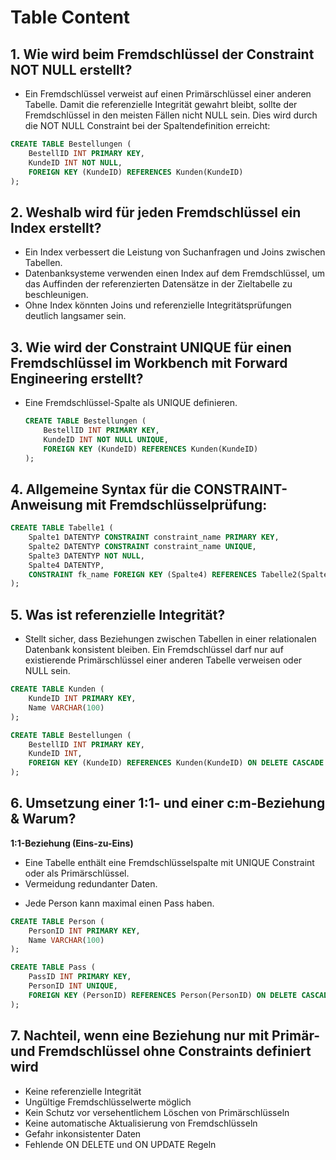 # Table Content


## 1. Wie wird beim Fremdschlüssel der Constraint NOT NULL erstellt?
   * Ein Fremdschlüssel verweist auf einen Primärschlüssel einer anderen Tabelle. Damit die referenzielle Integrität gewahrt bleibt, sollte der Fremdschlüssel in den meisten Fällen nicht NULL sein. Dies wird durch die NOT NULL Constraint bei der Spaltendefinition erreicht:  

   ```sql
   CREATE TABLE Bestellungen (
       BestellID INT PRIMARY KEY,
       KundeID INT NOT NULL,
       FOREIGN KEY (KundeID) REFERENCES Kunden(KundeID)
   );
   ```

## 2. Weshalb wird für jeden Fremdschlüssel ein Index erstellt?
   - Ein Index verbessert die Leistung von Suchanfragen und Joins zwischen Tabellen.  
   - Datenbanksysteme verwenden einen Index auf dem Fremdschlüssel, um das Auffinden der referenzierten Datensätze in der Zieltabelle zu beschleunigen.  
   - Ohne Index könnten Joins und referenzielle Integritätsprüfungen deutlich langsamer sein.  

## 3. Wie wird der Constraint UNIQUE für einen Fremdschlüssel im Workbench mit Forward Engineering erstellt?
   - Eine Fremdschlüssel-Spalte als UNIQUE definieren.  

     ```sql
     CREATE TABLE Bestellungen (
         BestellID INT PRIMARY KEY,
         KundeID INT NOT NULL UNIQUE,
         FOREIGN KEY (KundeID) REFERENCES Kunden(KundeID)
     );
     ```

## 4. Allgemeine Syntax für die CONSTRAINT-Anweisung mit Fremdschlüsselprüfung:

   ```sql
   CREATE TABLE Tabelle1 (
       Spalte1 DATENTYP CONSTRAINT constraint_name PRIMARY KEY,
       Spalte2 DATENTYP CONSTRAINT constraint_name UNIQUE,
       Spalte3 DATENTYP NOT NULL,
       Spalte4 DATENTYP,
       CONSTRAINT fk_name FOREIGN KEY (Spalte4) REFERENCES Tabelle2(SpalteX)
   );
   ```

## 5. Was ist referenzielle Integrität? 

* Stellt sicher, dass Beziehungen zwischen Tabellen in einer relationalen Datenbank konsistent bleiben. Ein Fremdschlüssel darf nur auf existierende Primärschlüssel einer anderen Tabelle verweisen oder NULL sein.  

```sql
CREATE TABLE Kunden (
    KundeID INT PRIMARY KEY,
    Name VARCHAR(100)
);

CREATE TABLE Bestellungen (
    BestellID INT PRIMARY KEY,
    KundeID INT,
    FOREIGN KEY (KundeID) REFERENCES Kunden(KundeID) ON DELETE CASCADE
);
```


## 6. Umsetzung einer 1:1- und einer c:m-Beziehung & Warum? 

**1:1-Beziehung (Eins-zu-Eins)**  

- Eine Tabelle enthält eine Fremdschlüsselspalte mit UNIQUE Constraint oder als Primärschlüssel.  
- Vermeidung redundanter Daten.  
* Jede Person kann maximal einen Pass haben.  

```sql
CREATE TABLE Person (
    PersonID INT PRIMARY KEY,
    Name VARCHAR(100)
);

CREATE TABLE Pass (
    PassID INT PRIMARY KEY,
    PersonID INT UNIQUE,
    FOREIGN KEY (PersonID) REFERENCES Person(PersonID) ON DELETE CASCADE
);
```


## 7. Nachteil, wenn eine Beziehung nur mit Primär- und Fremdschlüssel ohne Constraints definiert wird 
- Keine referenzielle Integrität  
- Ungültige Fremdschlüsselwerte möglich  
- Kein Schutz vor versehentlichem Löschen von Primärschlüsseln  
- Keine automatische Aktualisierung von Fremdschlüsseln  
- Gefahr inkonsistenter Daten  
- Fehlende ON DELETE und ON UPDATE Regeln
